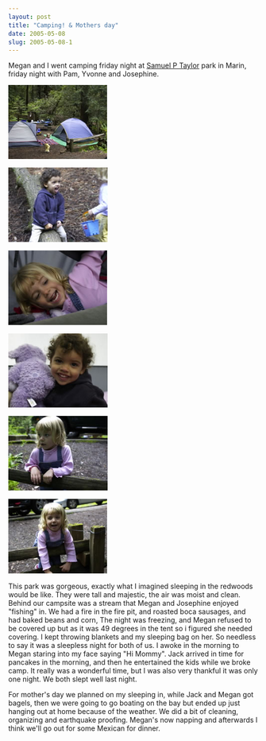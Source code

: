 ```yaml
---
layout: post
title: "Camping! & Mothers day"
date: 2005-05-08
slug: 2005-05-08-1
---
```


Megan and I went camping friday night at  [Samuel P Taylor](http://www.parks.ca.gov/default.asp?page_id=469)  park in Marin, friday night with Pam, Yvonne and Josephine.

 ![](/images/assets/CRW_0326.jpg) 

 ![](/images/assets/CRW_0359.jpg) 

 ![](/images/assets/CRW_0402.jpg) 

 ![](/images/assets/CRW_0405.jpg) 

 ![](/images/assets/CRW_0474.jpg) 

 ![](/images/assets/CRW_0480.jpg) 

This park was gorgeous, exactly what I imagined sleeping in the redwoods would be like.  They were tall and majestic, the air was moist and clean. Behind our campsite was a stream that Megan and Josephine enjoyed &quot;fishing&quot; in.  We had a fire in the fire pit, and roasted boca sausages, and had baked beans and corn, The night was freezing, and Megan refused to be covered up but as it was 49 degrees in the tent so i figured she needed covering.  I kept throwing blankets and my sleeping bag on her.  So needless to say it was a sleepless night for both of us. I awoke in the morning to Megan staring into my face saying &quot;Hi Mommy&quot;.  Jack arrived in time for pancakes in the morning, and then he entertained the kids while we broke camp.  It really was a wonderful time, but I was also very thankful it was only one night.  We both slept well last night.

For mother&apos;s day we planned on my sleeping in, while Jack and Megan got bagels, then we were going to go boating on the bay but ended up just hanging out at home because of the weather.  We did a bit of cleaning, organizing and earthquake proofing.  Megan&apos;s now napping and afterwards I think we&apos;ll go out for some Mexican for dinner. 



